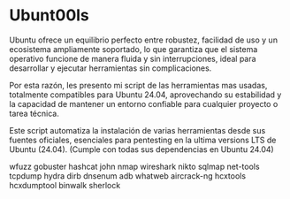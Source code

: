 # Ubunt00ls

Ubuntu ofrece un equilibrio perfecto entre robustez, facilidad de uso y un ecosistema ampliamente soportado, lo que garantiza que el sistema operativo funcione de manera fluida y sin interrupciones, ideal para desarrollar y ejecutar herramientas sin complicaciones.

Por esta razón, les presento mi script de las herramientas mas usadas, totalmente compatibles para Ubuntu 24.04, aprovechando su estabilidad y la capacidad de mantener un entorno confiable para cualquier proyecto o tarea técnica.

Este script automatiza la instalación de varias herramientas desde sus fuentes oficiales, esenciales para pentesting en la ultima versions LTS de Ubuntu (24.04). 
(Cumple con todas sus dependencias en Ubuntu 24.04)

wfuzz
gobuster
hashcat
john
nmap
wireshark
nikto
sqlmap
net-tools
tcpdump
hydra
dirb
dnsenum
adb
whatweb
aircrack-ng
hcxtools
hcxdumptool
binwalk
sherlock
